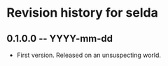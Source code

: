 # Revision history for selda

## 0.1.0.0  -- YYYY-mm-dd

* First version. Released on an unsuspecting world.
